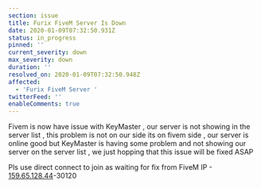 ```yaml
---
section: issue
title: Furix FiveM Server Is Down
date: 2020-01-09T07:32:50.931Z
status: in_progress
pinned: ''
current_severity: down
max_severity: down
duration: ''
resolved_on: 2020-01-09T07:32:50.948Z
affected:
  - 'Furix FiveM Server '
twitterFeed: ''
enableComments: true
---
```

<!--StartFragment-->

Fivem is now have issue with KeyMaster , our server is not showing in the server list , this problem is not on our side its on fivem side , our server is online good but KeyMaster is having some problem and not showing our server on the server list , we just hopping that this issue will be fixed ASAP

Pls use direct connect to join as waiting for fix from FiveM IP -  [159.65.128.44](http://159.65.128.44:40120/)-30120

<!--EndFragment-->

